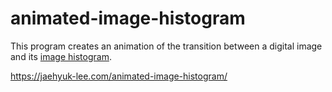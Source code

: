 # animated-image-histogram

This program creates an animation of the transition between a digital image and its [image histogram](https://en.wikipedia.org/wiki/Image_histogram).

https://jaehyuk-lee.com/animated-image-histogram/